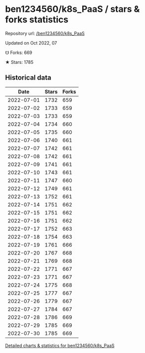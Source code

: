 # ben1234560/k8s_PaaS / stars & forks statistics

Repository url: [/ben1234560/k8s_PaaS](https://github.com/ben1234560/k8s_PaaS)

Updated on Oct 2022, 07

☋ Forks: 669

★ Stars: 1785

## Historical data
| Date | Stars | Forks |
|------|-------|-------|
| 2022-07-01 | 1732 | 659 | 
| 2022-07-02 | 1733 | 659 | 
| 2022-07-03 | 1733 | 659 | 
| 2022-07-04 | 1734 | 660 | 
| 2022-07-05 | 1735 | 660 | 
| 2022-07-06 | 1740 | 661 | 
| 2022-07-07 | 1742 | 661 | 
| 2022-07-08 | 1742 | 661 | 
| 2022-07-09 | 1741 | 661 | 
| 2022-07-10 | 1743 | 661 | 
| 2022-07-11 | 1747 | 660 | 
| 2022-07-12 | 1749 | 661 | 
| 2022-07-13 | 1752 | 661 | 
| 2022-07-14 | 1751 | 662 | 
| 2022-07-15 | 1751 | 662 | 
| 2022-07-16 | 1751 | 662 | 
| 2022-07-17 | 1752 | 663 | 
| 2022-07-18 | 1754 | 663 | 
| 2022-07-19 | 1761 | 666 | 
| 2022-07-20 | 1767 | 668 | 
| 2022-07-21 | 1769 | 668 | 
| 2022-07-22 | 1771 | 667 | 
| 2022-07-23 | 1771 | 667 | 
| 2022-07-24 | 1775 | 668 | 
| 2022-07-25 | 1777 | 667 | 
| 2022-07-26 | 1779 | 667 | 
| 2022-07-27 | 1784 | 667 | 
| 2022-07-28 | 1786 | 669 | 
| 2022-07-29 | 1785 | 669 | 
| 2022-07-30 | 1785 | 669 | 


[Detailed charts & statistics for ben1234560/k8s_PaaS](https://reviewgithub.com/rep/ben1234560/k8s_PaaS)
